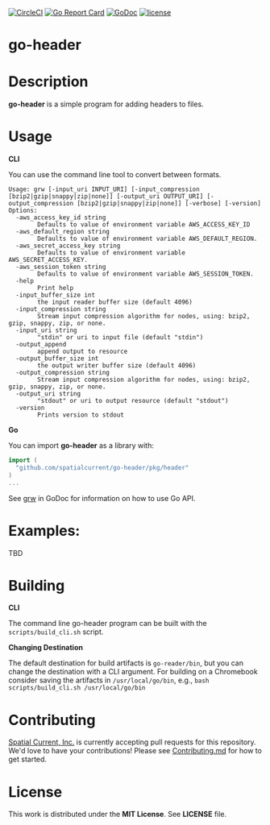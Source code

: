 [![CircleCI](https://circleci.com/gh/spatialcurrent/go-header/tree/master.svg?style=svg)](https://circleci.com/gh/spatialcurrent/go-header/tree/master) [![Go Report Card](https://goreportcard.com/badge/spatialcurrent/go-header)](https://goreportcard.com/report/spatialcurrent/go-header)  [![GoDoc](https://godoc.org/github.com/spatialcurrent/go-header?status.svg)](https://godoc.org/github.com/spatialcurrent/go-header) [![license](http://img.shields.io/badge/license-MIT-red.svg?style=flat)](https://github.com/spatialcurrent/go-header/blob/master/LICENSE)

# go-header

# Description

**go-header** is a simple program for adding headers to files.

# Usage

**CLI**

You can use the command line tool to convert between formats.

```
Usage: grw [-input_uri INPUT_URI] [-input_compression [bzip2|gzip|snappy|zip|none]] [-output_uri OUTPUT_URI] [-output_compression [bzip2|gzip|snappy|zip|none]] [-verbose] [-version]
Options:
  -aws_access_key_id string
        Defaults to value of environment variable AWS_ACCESS_KEY_ID
  -aws_default_region string
        Defaults to value of environment variable AWS_DEFAULT_REGION.
  -aws_secret_access_key string
        Defaults to value of environment variable AWS_SECRET_ACCESS_KEY.
  -aws_session_token string
        Defaults to value of environment variable AWS_SESSION_TOKEN.
  -help
        Print help
  -input_buffer_size int
        the input reader buffer size (default 4096)
  -input_compression string
        Stream input compression algorithm for nodes, using: bzip2, gzip, snappy, zip, or none.
  -input_uri string
        "stdin" or uri to input file (default "stdin")
  -output_append
        append output to resource
  -output_buffer_size int
        the output writer buffer size (default 4096)
  -output_compression string
        Stream input compression algorithm for nodes, using: bzip2, gzip, snappy, zip, or none.
  -output_uri string
        "stdout" or uri to output resource (default "stdout")
  -version
        Prints version to stdout
```

**Go**

You can import **go-header** as a library with:

```go
import (
  "github.com/spatialcurrent/go-header/pkg/header"
)
...
```

See [grw](https://godoc.org/github.com/spatialcurrent/go-header/pkg/header) in GoDoc for information on how to use Go API.

# Examples:

TBD

# Building

**CLI**

The command line go-header program can be built with the `scripts/build_cli.sh` script.

**Changing Destination**

The default destination for build artifacts is `go-reader/bin`, but you can change the destination with a CLI argument.  For building on a Chromebook consider saving the artifacts in `/usr/local/go/bin`, e.g., `bash scripts/build_cli.sh /usr/local/go/bin`

# Contributing

[Spatial Current, Inc.](https://spatialcurrent.io) is currently accepting pull requests for this repository.  We'd love to have your contributions!  Please see [Contributing.md](https://github.com/spatialcurrent/go-header/blob/master/CONTRIBUTING.md) for how to get started.

# License

This work is distributed under the **MIT License**.  See **LICENSE** file.
